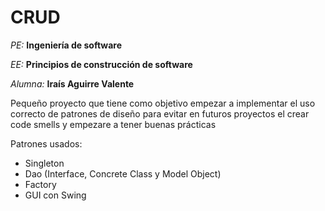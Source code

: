 # CRUD 

*PE:* **Ingeniería de software**

*EE:* **Principios de construcción de software**

*Alumna:* **Iraís Aguirre Valente**

Pequeño proyecto que tiene como objetivo empezar a implementar el uso correcto de patrones de diseño para evitar en futuros proyectos el crear code smells y empezare a tener buenas prácticas

Patrones usados:

- Singleton
- Dao (Interface, Concrete Class y Model Object)
- Factory
- GUI con Swing
